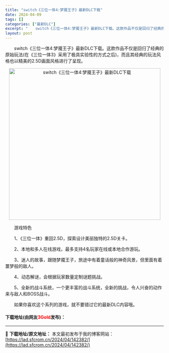 ```yaml
---
title: "switch《三位一体4:梦魇王子》最新DLC下载"
date: 2024-04-09
tags: []
categories: ["最新DLC"]
excerpt: "　　switch《三位一体4:梦魇王子》最新DLC下载。这款作品不仅是回归了经典的原始玩法(在《三位一体3》采用了极具实验性的方式之后)，而且其经典的玩法风格也以精美的2.5D画面风格进行了呈现。 　　游戏特色 　　1、《三位一体》重回2.5D，探索设计美丽独特的2.5D关卡。 　　2、本地和多人在&hellip;"
layout: post
---
```


 <p>　　switch《三位一体4:梦魇王子》最新DLC下载。这款作品不仅是回归了经典的原始玩法(在《三位一体3》采用了极具实验性的方式之后)，而且其经典的玩法风格也以精美的2.5D画面风格进行了呈现。</p> <p align="center"><img align="" border="0" src="https://lad.sfcrom.cn/wp-content/uploads/2024/04/20240409_6615076b0f7fc.webp" width="481" alt="switch《三位一体4:梦魇王子》最新DLC下载" /></p> <p>　　游戏特色</p> <p>　　1、《三位一体》重回2.5D，探索设计美丽独特的2.5D关卡。</p> <p>　　2、本地和多人在线游戏，最多支持4名玩家在线或本地合作游玩。</p> <p>　　3、迷人的故事，跟随梦魇王子，旅途中有着童话般的神奇风景，但里面有着噩梦般的敌人。</p> <p>　　4、动态解谜，会根据玩家数量定制谜题挑战。</p> <p>　　5、全新的战斗系统，一个更丰富的战斗系统，全新的挑战，令人兴奋的动作来与敌人和BOSS战斗。</p> <p>　　如果你喜欢这个系列的游戏，就不要错过它的最新DLC内容哦。</p> <p><h4>下载地址(由网友<font color="red">3Gold</font>发布)：</h4></p> 

---
📖 **下载地址/原文地址：** 本文最初发布于我的博客网站：[https://lad.sfcrom.cn/2024/04/142382/](https://lad.sfcrom.cn/2024/04/142382/)
